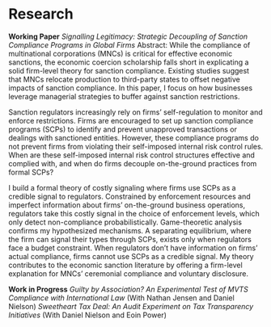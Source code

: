 # Research

**Working Paper**
_Signalling Legitimacy: Strategic Decoupling of Sanction Compliance Programs in Global Firms_
Abstract: While the compliance of multinational corporations (MNCs) is critical for effective economic sanctions, the economic coercion scholarship falls short in explicating a solid firm-level theory for sanction compliance. Existing studies suggest that MNCs relocate production to third-party states to offset negative impacts of sanction compliance. In this paper, I focus on how businesses leverage managerial strategies to buffer against sanction restrictions. 

Sanction regulators increasingly rely on firms’ self-regulation to monitor and enforce restrictions. Firms are encouraged to set up sanction compliance programs (SCPs) to identify and prevent unapproved transactions or dealings with sanctioned entities. However, these compliance programs do not prevent firms from violating their self-imposed internal risk control rules. When are these self-imposed internal risk control structures effective and complied with, and when do firms decouple on-the-ground practices from formal SCPs?

I build a formal theory of costly signaling where firms use SCPs as a credible signal to regulators. Constrained by enforcement resources and imperfect information about firms’ on-the-ground business operations, regulators take this costly signal in the choice of enforcement levels, which only detect non-compliance probabilistically. Game-theoretic analysis confirms my hypothesized mechanisms. A separating equilibrium, where the firm can signal their types through SCPs, exists only when regulators face a budget constraint. When regulators don’t have information on firms’ actual compliance, firms cannot use SCPs as a credible signal. My theory contributes to the economic sanction literature by offering a firm-level explanation for MNCs’ ceremonial compliance and voluntary disclosure.

**Work in Progress**
_Guilty by Association? An Experimental Test of MVTS Compliance with International Law_ (With Nathan Jensen and Daniel Nielson)
_Sweetheart Tax Deal: An Audit Experiment on Tax Transparency Initiatives_ (With Daniel Nielson and Eoin Power)
